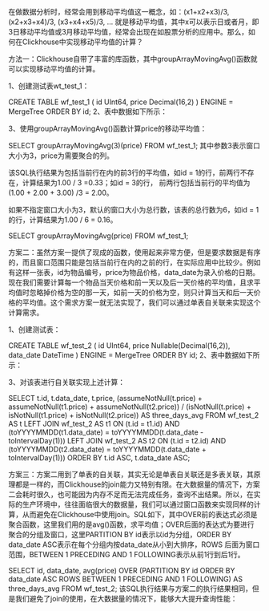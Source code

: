 在做数据分析时，经常会用到移动平均值这一概念，如：(x1+x2+x3)/3, (x2+x3+x4)/3, (x3+x4+x5)/3, ... 就是移动平均值，其中x可以表示日或者月，即3日移动平均值或3月移动平均值，经常会出现在如股票分析的应用中。那么，如何在Clickhouse中实现移动平均值的计算？

方法一：Clickhouse自带了丰富的库函数，其中groupArrayMovingAvg()函数就可以实现移动平均值的计算。

1、创建测试表wt_test_1：

CREATE TABLE wf_test_1 (
    id          UInt64,
    price       Decimal(16,2)
)
ENGINE = MergeTree
ORDER BY id;
2、表中数据如下所示：



3、使用groupArrayMovingAvg()函数计算price的移动平均值：

SELECT groupArrayMovingAvg(3)(price)
FROM wf_test_1;
其中参数3表示窗口大小为3，price为需要聚合的列。



该SQL执行结果为包括当前行在内的前3行的平均值，如id = 1的行，前两行不存在，计算结果为1.00 / 3 =0.33；如id = 3的行， 前两行包括当前行的平均值为 (1.00 + 2.00 + 3.00) /3 = 2.00。

如果不指定窗口大小为3，默认的窗口大小为总行数，该表的总行数为6，如id = 1的行，计算结果为1.00 / 6 = 0.16。

SELECT groupArrayMovingAvg(price)
FROM wf_test_1;


方案二：虽然方案一提供了现成的函数，使用起来非常方便，但是要求数据是有序的，而且窗口范围只能是包括当前行在内的之前的行，在实际应用中比较少。例如有这样一张表，id为物品编号，price为物品价格，data_date为录入价格的日期。现在我们需要计算每一个物品当天价格和前一天以及后一天价格的平均值，且求平均值时忽略掉价格为空的那一天，如前一天的价格为空，则只计算当天和后一天价格的平均值。这个需求方案一就无法实现了，我们可以通过单表自关联来实现这个计算需求。

1、创建测试表：

CREATE TABLE wf_test_2 (
    id          UInt64,
    price       Nullable(Decimal(16,2)),
    data_date   DateTime
)
ENGINE = MergeTree
ORDER BY id;
2、表中数据如下所示：



3、对该表进行自关联实现上述计算：

SELECT
    t.id,
    t.data_date,
	t.price,
    (assumeNotNull(t.price) + assumeNotNull(t1.price) + assumeNotNull(t2.price)) / (isNotNull(t.price) + isNotNull(t1.price) + isNotNull(t2.price)) AS three_days_avg
FROM wf_test_2 AS t
LEFT JOIN wf_test_2 AS t1 ON (t.id = t1.id) AND (toYYYYMMDD(t1.data_date) = toYYYYMMDD(t.data_date - toIntervalDay(1)))
LEFT JOIN wf_test_2 AS t2 ON (t.id = t2.id) AND (toYYYYMMDD(t2.data_date) = toYYYYMMDD(t.data_date + toIntervalDay(1)))
ORDER BY
    t.id ASC,
    t.data_date ASC;


方案三：方案二用到了单表的自关联，其实无论是单表自关联还是多表关联，其原理都是一样的，而Clickhouse的join能力又特别有限。在大数据量的情况下，方案二会耗时很久，也可能因为内存不足而无法完成任务，查询不出结果。所以，在实际的生产环境中，往往面临很大的数据量，我们可以通过窗口函数来实现同样的计算，从而避免在Clickhouse中使用join。SQL如下，其中OVER前的表达式必须是聚合函数，这里我们用的是avg()函数，求平均值；OVER后面的表达式为要进行聚合的分组及窗口，这里PARTITION BY id表示以id为分组，ORDER BY data_date ASC表示在每个分组内按data_date从小到大排序，ROWS 后面为窗口范围，BETWEEN 1 PRECEDING AND 1 FOLLOWING表示从前1行到后1行。

SELECT
    id,
    data_date,
    avg(price) OVER (PARTITION BY id ORDER BY data_date ASC ROWS BETWEEN 1 PRECEDING AND 1 FOLLOWING) AS three_days_avg
FROM wf_test_2;
该SQL执行结果与方案二的执行结果相同，但是我们避免了join的使用，在大数据量的情况下，能够大大提升查询性能：


